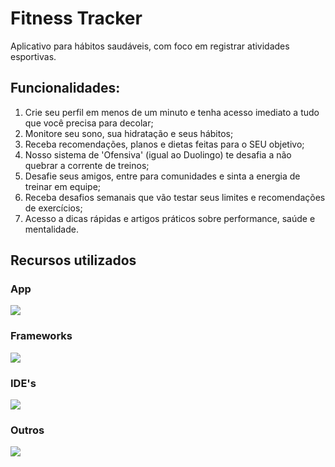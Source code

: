 # Fitness Tracker

Aplicativo para hábitos saudáveis, com foco em registrar atividades esportivas.

## Funcionalidades:

1. Crie seu perfil em menos de um minuto e tenha acesso imediato a tudo que você precisa para decolar;
2. Monitore seu sono, sua hidratação e seus hábitos;
3. Receba recomendações, planos e dietas feitas para o SEU objetivo;
4. Nosso sistema de 'Ofensiva' (igual ao Duolingo) te desafia a não quebrar a corrente de treinos;
5. Desafie seus amigos, entre para comunidades e sinta a energia de treinar em equipe;
6. Receba desafios semanais que vão testar seus limites e recomendações de exercícios;
7. Acesso a dicas rápidas e artigos práticos sobre performance, saúde e mentalidade.

## Recursos utilizados
### App
<img src="https://skillicons.dev/icons?i=dart,kotlin,swift,python,go"/>

### Frameworks
<img src="https://skillicons.dev/icons?i=flutter"/>

### IDE's
<img src="https://skillicons.dev/icons?i=vscode,idea,pycharm,androidstudio"/>

### Outros
<img src="https://skillicons.dev/icons?i=docker,gcp,postgres"/>
